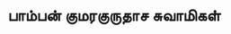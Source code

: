 ---
layout: tagpage
title: "பாம்பன் குமரகுருதாச சுவாமிகள்"
tag: பாம்பன் குமரகுருதாச சுவாமிகள்
description: "பாம்பன் குமரகுருதாச சுவாமிகள் தொடர்புடைய நூல்கள்/கட்டுரைகள்"
robots: noindex
---